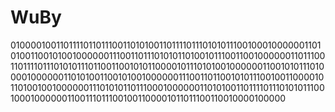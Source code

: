 # WuBy
0100001001101111011011100110101001101111011101010111001000100000011010100110010100100000011100110111010101101001011100110010000001101110011011110111010101110110011001010110000101110101001000000110010101110100001000000110101001100101001000000111001101100101011100100110000101101001001000000111010101101110001000000110101001101111011101010111001000100000011001110111001001100001011011100110010000100000
